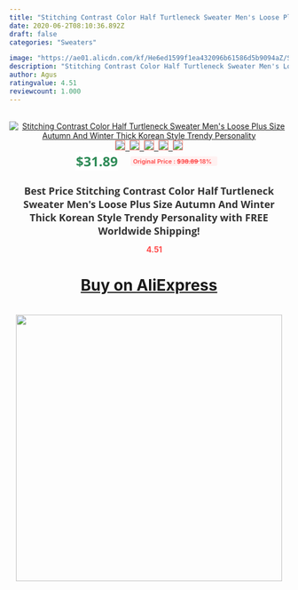 ```yaml
---
title: "Stitching Contrast Color Half Turtleneck Sweater Men's Loose Plus Size Autumn And Winter Thick Korean Style Trendy Personality"
date: 2020-06-2T08:10:36.892Z
draft: false
categories: "Sweaters"

image: "https://ae01.alicdn.com/kf/He6ed1599f1ea432096b61586d5b9094aZ/Stitching-Contrast-Color-Half-Turtleneck-Sweater-Men-s-Loose-Plus-Size-Autumn-And-Winter-Thick-Korean.jpg"
description: "Stitching Contrast Color Half Turtleneck Sweater Men's Loose Plus Size Autumn And Winter Thick Korean Style Trendy Personality"
author: Agus
ratingvalue: 4.51
reviewcount: 1.000
---
```

<br>
<div style="text-align: center;">
<a href="https://s.click.aliexpress.com/e/_A10z1b" target="_blank" rel="nofollow noopener noreferrer"><img alt="Stitching Contrast Color Half Turtleneck Sweater Men's Loose Plus Size Autumn And Winter Thick Korean Style Trendy Personality" class="magnifier-image" src="https://ae01.alicdn.com/kf/He6ed1599f1ea432096b61586d5b9094aZ/Stitching-Contrast-Color-Half-Turtleneck-Sweater-Men-s-Loose-Plus-Size-Autumn-And-Winter-Thick-Korean.jpg_640x640.jpg">
<br>
<img style="border:1px solid salmon" src="https://ae01.alicdn.com/kf/He6ed1599f1ea432096b61586d5b9094aZ/Stitching-Contrast-Color-Half-Turtleneck-Sweater-Men-s-Loose-Plus-Size-Autumn-And-Winter-Thick-Korean.jpg_120x120.jpg">&nbsp;&nbsp;<img style="border:1px solid salmon" src="https://ae01.alicdn.com/kf/Hcdc04a9be300425faba4321cc91a0ffeN/Stitching-Contrast-Color-Half-Turtleneck-Sweater-Men-s-Loose-Plus-Size-Autumn-And-Winter-Thick-Korean.jpg_120x120.jpg">&nbsp;&nbsp;<img style="border:1px solid salmon" src="https://ae01.alicdn.com/kf/H96cbc53be0a14d6a82821f74182bb7aaL/Stitching-Contrast-Color-Half-Turtleneck-Sweater-Men-s-Loose-Plus-Size-Autumn-And-Winter-Thick-Korean.jpg_120x120.jpg">&nbsp;&nbsp;<img style="border:1px solid salmon" src="https://ae01.alicdn.com/kf/Hc0f6b607318c47a99b893ef9e8b23275S/Stitching-Contrast-Color-Half-Turtleneck-Sweater-Men-s-Loose-Plus-Size-Autumn-And-Winter-Thick-Korean.png_120x120.jpg">&nbsp;&nbsp;<img style="border:1px solid salmon" src="https://ae01.alicdn.com/kf/H447b78bc497d49ef970950c4eff25595i/Stitching-Contrast-Color-Half-Turtleneck-Sweater-Men-s-Loose-Plus-Size-Autumn-And-Winter-Thick-Korean.jpg_120x120.jpg"></a></div><br0>
<div style="text-align: center;"><span style="background-color: white; border: 0px; box-sizing: border-box; color: seagreen; display: inline-block; font-family: &quot;open sans&quot; , &quot;arial&quot; , &quot;helvetica&quot; , sans-serif , &quot;heiti&quot;; font-size: 24px; font-stretch: inherit; font-weight: 700; line-height: inherit; margin: 0px 10px 0px 0px; padding: 0px; vertical-align: middle;">$31.89 </span>
<span style="background: rgb(255 , 241 , 241); border-radius: 3px; border: 0px; box-sizing: border-box; color: #ff4747; display: inline-block; font-family: inherit; font-size: 12px; font-stretch: inherit; font-style: inherit; font-variant: inherit; font-weight: 600; line-height: inherit; margin: 0px; padding: 2px 5px; transform: scale(0.9); vertical-align: middle;">Original Price : <b style="text-decoration: line-through;">$38.89 </b> 18%&nbsp;&nbsp;</span></div>
<h1 style="color: #333333; display: inline-block; font-family: &quot;open sans&quot; , &quot;arial&quot; , &quot;helvetica&quot; , sans-serif , &quot;heiti&quot;; font-size: 18px; font-stretch: inherit; font-weight: 700; text-align: center;">Best Price Stitching Contrast Color Half Turtleneck Sweater Men's Loose Plus Size Autumn And Winter Thick Korean Style Trendy Personality with FREE Worldwide Shipping!</h1>
<div style="color: #ff4747; text-align: center;">
<img src="https://4.bp.blogspot.com/-M0ZcTcb-5uY/XleCXlxnR4I/AAAAAAAAAEc/OrjgMkXV1oMQFaCRZj5HQwOCBcu3w1FegCPcBGAYYCw/s1600/star.png" style="height: 15px;">&nbsp;<b>4.51</b></div>
<div class="button_cont" align="center"><a class="buynow_a" href="https://s.click.aliexpress.com/e/_A10z1b" target="_blank" rel="nofollow noopener noreferrer"><H1>Buy on AliExpress</H1></a></div><br>
<div class="separator" style="clear: both; text-align: center;">
<img src="https://lh3.googleusercontent.com/-pTy5HemUv9M/XlePHvY0dAI/AAAAAAAAAE4/0nX5iRUoIWY8eMW9Dpxeirr157OZliDIgCLcBGAsYHQ/s1600/badge.gif" width="480">
</div>
